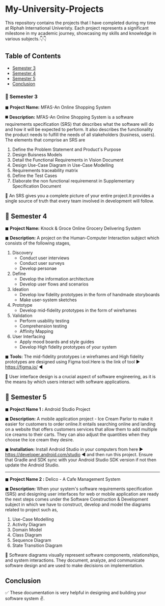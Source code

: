 # My-University-Projects

This repository contains the projects that I have completed during my time at Riphah International Univeristy. Each project represents a significant milestone in my academic journey, showcasing my skills and knowledge in various subjects.👇👇

## Table of Contents

- [Semester 3](#semester-3)
- [Semester 4](#semester-4)
- [Semester 5](#semester-5)
- [Conclusion](#conclusion)

<a name="semester-3"></a>
### 🌟 Semester 3 

◼ **Project Name:** MFAS-An Online Shopping System

◼️ **Description:** MFAS-An Online Shopping System is a software requirements specification (SRS) that describes what the software will do and how it will be expected to perform. It also describes the functionality the product needs to fulfill the needs of all stakeholders (business, users).
The elements that comprise an SRS are
    
1. Define the Problem Statement and Product's Purpose
2. Design Buisness Models
3. Detail the Functional Requirements in Vision Document
4. Design Use-Case Diagram in Use-Case Modelling
5. Requirements traceability matrix
6. Define the Test Cases
7. Elaborate the non functional requiremenst in Supplementary Specification Document

🚀 An SRS gives you a complete picture of your entire project.It provides a single source of truth that every team involved in development will follow.

<a name="semester-4"></a>
## 🌟 Semester 4

◼ **Project Name:** Knock & Groce Online Grocery Delivering System

◼ **Description:** A project on the Human-Computer Interaction subject which consists of the following stages,

1.	Discovery
	* Conduct user interviews
	* Conduct user surveys
	* Develop personae 
2.	Define
	* Develop the information architecture
 	* Develop user flows and scenarios
3.	Ideation
	* Develop low fidelity prototypes in the form of handmade storyboards
	* Make user-system sketches
4.	Prototype 
	* Develop mid-fidelity prototypes in the form of wireframes 
5.	Validation
  	* Perform usability testing 
 	* Comprehension testing
	* Affinity Mapping
6.	User Interfacing
	* Apply mood boards and style guides
  	* Develop High fidelity prototypes of your system

◼ **Tools:** The mid-fidelity prototypes i.e wireframes and High fidelity prototypes are designed using Figma tool.Here is the link of tool ▶️ https://figma.io/ ◀️

🚀 User interface design is a crucial aspect of software engineering, as it is the means by which users interact with software applications. 

<a name="semester-5"></a>
## 🌟 Semester 5

◼  **Project Name 1 :** Android Studio Project

◼ **Description:**  A mobile application project - Ice Cream Parlor to make it easier for customers to order online.It entails searching online and landing on a website that offers customers services that allow them to add multiple ice creams to their carts. They can also adjust the quantities when they choose the ice cream they desire. 

◼ **Installation:** Install Android Studio in your computers from here ▶️ https://developer.android.com/studio ◀️ and then run this project. Ensure that Gradle and SDK sync with your Android Studio SDK version if not then update the Android Studio.

-------------------------------------------------------------------------------

◼  **Project Name 2 :** Delico - A Cafe Management System

◼ **Description:**  When your system's software requirements specification (SRS) and designing user interfaces for web or mobile application are ready the next steps comes  under the Software Construction & Development subject in which we have to construct, develop and model the diagrams related to project such as,

1. Use-Case Modelling
2. Activity Diagram
3. Domain Model
4. Class Diagram
5. Sequence Diagram
6. State Transition Diagram

 🚀 Software diagrams visually represent software components, relationships, and system interactions. They document, analyze, and communicate software design and are used to make decisions on implementation.

<a name="conclusion"></a>
## Conclusion
✅ These documentation is very helpful in designing and building your software system ✌️.

